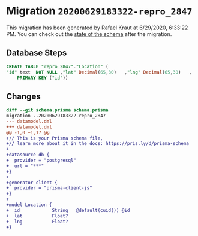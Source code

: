 # Migration `20200629183322-repro_2847`

This migration has been generated by Rafael Kraut at 6/29/2020, 6:33:22 PM.
You can check out the [state of the schema](./schema.prisma) after the migration.

## Database Steps

```sql
CREATE TABLE "repro_2847"."Location" (
"id" text  NOT NULL ,"lat" Decimal(65,30)   ,"lng" Decimal(65,30)   ,
    PRIMARY KEY ("id"))
```

## Changes

```diff
diff --git schema.prisma schema.prisma
migration ..20200629183322-repro_2847
--- datamodel.dml
+++ datamodel.dml
@@ -1,0 +1,17 @@
+// This is your Prisma schema file,
+// learn more about it in the docs: https://pris.ly/d/prisma-schema
+
+datasource db {
+  provider = "postgresql"
+  url = "***"
+}
+
+generator client {
+  provider = "prisma-client-js"
+}
+
+model Location {
+  id            String   @default(cuid()) @id
+  lat           Float?
+  lng           Float?
+}
```


